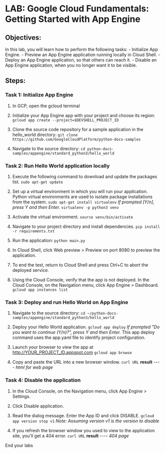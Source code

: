 # LAB: Google Cloud Fundamentals: Getting Started with App Engine

## Objectives:

In this lab, you will learn how to perform the following tasks:
	- Initialize App Engine.
	- Preview an App Engine application running locally in Cloud Shell.
	- Deploy an App Engine application, so that others can reach it.
	- Disable an App Engine application, when you no longer want it to be visible.
	
## Steps:

### Task 1: Initialize App Engine
1. In GCP, open the gcloud terminal

2. Initialize your App Engine app with your project and choose its region:
	`gcloud app create --project=$DEVSHELL_PROJECT_ID`
	
3. Clone the source code repository for a sample application in the hello_world directory:
	`git clone https://github.com/GoogleCloudPlatform/python-docs-samples`

4. Navigate to the source directory:
	`cd python-docs-samples/appengine/standard_python3/hello_world`
	
### Task 2: Run Hello World application locally
1. Execute the following command to download and update the packages list.
	`sudo apt-get update`

2. Set up a virtual environment in which you will run your application. Python virtual environments are used to isolate package installations from the system.
	`sudo apt-get install virtualenv`
	*If prompted [Y/n], press Y and then Enter.*
	`virtualenv -p python3 venv`

3. Activate the virtual environment.
	`source venv/bin/activate`
   
4. Navigate to your project directory and install dependencies.
	`pip install  -r requirements.txt`
	
5. Run the application:
	`python main.py`
   
6. In Cloud Shell, click Web preview > Preview on port 8080 to preview the application.
	
7. To end the test, return to Cloud Shell and press Ctrl+C to abort the deployed service.
	
8. Using the Cloud Console, verify that the app is not deployed. In the Cloud Console, on the Navigation menu, click App Engine > Dashboard.
	`gcloud app instances list`
	
### Task 3: Deploy and run Hello World on App Engine
1. Navigate to the source directory:
	`cd ~/python-docs-samples/appengine/standard_python3/hello_world`
	
2. Deploy your Hello World application.
	`gcloud app deploy`
	*If prompted "Do you want to continue (Y/n)?", press Y and then Enter.*
	This app deploy command uses the app.yaml file to identify project configuration.
	
3. Launch your browser to view the app at http://YOUR_PROJECT_ID.appspot.com
	`gcloud app browse`
	
4. Copy and paste the URL into a new browser window.
	`curl URL`
	**result** ---- *html for web page*

### Task 4: Disable the application
1. In the Cloud Console, on the Navigation menu, click App Engine > Settings.
2. Click Disable application.
3. Read the dialog message. Enter the App ID and click DISABLE.
	`gcloud app version stop v1` *Note: Assuming version v1 is the version to disable*
	
4. If you refresh the browser window you used to view to the application site, you'll get a 404 error.
	`curl URL`
	**result** ---- *404 page*

End your labs
